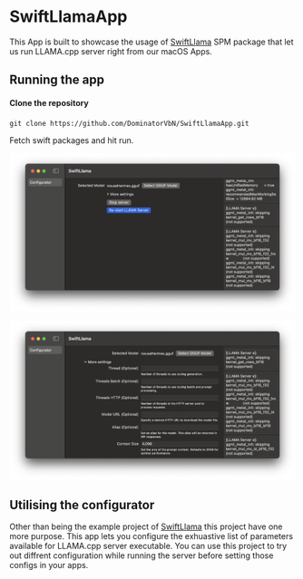 # SwiftLlamaApp

This App is built to showcase the usage of [SwiftLlama](https://github.com/DominatorVbN/SwiftLlama) SPM package that let us run LLAMA.cpp server right from our macOS Apps.

## Running the app

#### Clone the repository

``` b
git clone https://github.com/DominatorVbN/SwiftLlamaApp.git
```

Fetch swift packages and hit run.

![config.png](config.png)

![configexpand.png](configexpand.png)

## Utilising the configurator

Other than being the example project of [SwiftLlama](https://github.com/DominatorVbN/SwiftLlama) this project have one more purpose. This app lets you configure the exhuastive list of parameters available for LLAMA.cpp server executable. You can use this project to try out diffrent configuration while running the server before setting those configs in your apps.